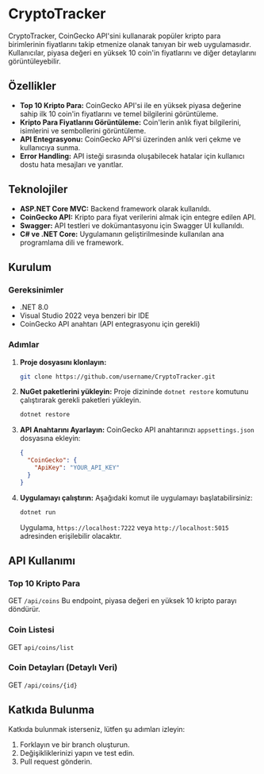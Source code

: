 # CryptoTracker

CryptoTracker, CoinGecko API'sini kullanarak popüler kripto para birimlerinin fiyatlarını takip etmenize olanak tanıyan bir web uygulamasıdır. Kullanıcılar, piyasa değeri en yüksek 10 coin'in fiyatlarını ve diğer detaylarını görüntüleyebilir.

## Özellikler

- **Top 10 Kripto Para:** CoinGecko API'si ile en yüksek piyasa değerine sahip ilk 10 coin'in fiyatlarını ve temel bilgilerini görüntüleme.
- **Kripto Para Fiyatlarını Görüntüleme:** Coin'lerin anlık fiyat bilgilerini, isimlerini ve sembollerini görüntüleme.
- **API Entegrasyonu:** CoinGecko API'si üzerinden anlık veri çekme ve kullanıcıya sunma.
- **Error Handling:** API isteği sırasında oluşabilecek hatalar için kullanıcı dostu hata mesajları ve yanıtlar.

## Teknolojiler

- **ASP.NET Core MVC:** Backend framework olarak kullanıldı.
- **CoinGecko API:** Kripto para fiyat verilerini almak için entegre edilen API.
- **Swagger:** API testleri ve dokümantasyonu için Swagger UI kullanıldı.
- **C# ve .NET Core:** Uygulamanın geliştirilmesinde kullanılan ana programlama dili ve framework.

## Kurulum

### Gereksinimler

- .NET 8.0 
- Visual Studio 2022 veya benzeri bir IDE
- CoinGecko API anahtarı (API entegrasyonu için gerekli)

### Adımlar

1. **Proje dosyasını klonlayın:**
   ```bash
   git clone https://github.com/username/CryptoTracker.git
   ```

2. **NuGet paketlerini yükleyin:**
   Proje dizininde `dotnet restore` komutunu çalıştırarak gerekli paketleri yükleyin.
   ```bash
   dotnet restore
   ```

3. **API Anahtarını Ayarlayın:**
   CoinGecko API anahtarınızı `appsettings.json` dosyasına ekleyin:
   ```json
   {
     "CoinGecko": {
       "ApiKey": "YOUR_API_KEY"
     }
   }
   ```

4. **Uygulamayı çalıştırın:**
   Aşağıdaki komut ile uygulamayı başlatabilirsiniz:
   ```bash
   dotnet run
   ```

   Uygulama, `https://localhost:7222` veya `http://localhost:5015` adresinden erişilebilir olacaktır.

## API Kullanımı

### Top 10 Kripto Para
GET `/api/coins`
Bu endpoint, piyasa değeri en yüksek 10 kripto parayı döndürür.
### Coin Listesi
GET `api/coins/list`
### Coin Detayları (Detaylı Veri)
GET `/api/coins/{id}`



## Katkıda Bulunma

Katkıda bulunmak isterseniz, lütfen şu adımları izleyin:

1. Forklayın ve bir branch oluşturun.
2. Değişikliklerinizi yapın ve test edin.
3. Pull request gönderin.


